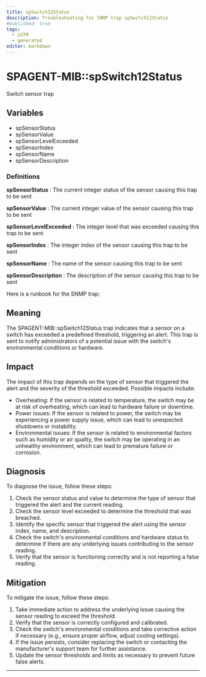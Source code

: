 ```yaml
---
title: spSwitch12Status
description: Troubleshooting for SNMP trap spSwitch12Status
#published: true
tags:
  - LGTM
  - generated
editor: markdown
---
```


# SPAGENT-MIB::spSwitch12Status 

Switch sensor trap 


## Variables


  - spSensorStatus
  - spSensorValue
  - spSensorLevelExceeded
  - spSensorIndex
  - spSensorName
  - spSensorDescription 

### Definitions 


**spSensorStatus** 
: The current integer status of the sensor causing this trap to be sent 

**spSensorValue** 
: The current integer value of the sensor causing this trap to be sent 

**spSensorLevelExceeded** 
: The integer level that was exceeded causing this trap to be sent 

**spSensorIndex** 
: The integer index of the sensor causing this trap to be sent 

**spSensorName** 
: The name of the sensor causing this trap to be sent 

**spSensorDescription** 
: The description of the sensor causing this trap to be sent 


Here is a runbook for the SNMP trap:

## Meaning

The SPAGENT-MIB::spSwitch12Status trap indicates that a sensor on a switch has exceeded a predefined threshold, triggering an alert. This trap is sent to notify administrators of a potential issue with the switch's environmental conditions or hardware.

## Impact

The impact of this trap depends on the type of sensor that triggered the alert and the severity of the threshold exceeded. Possible impacts include:

* Overheating: If the sensor is related to temperature, the switch may be at risk of overheating, which can lead to hardware failure or downtime.
* Power issues: If the sensor is related to power, the switch may be experiencing a power supply issue, which can lead to unexpected shutdowns or instability.
* Environmental issues: If the sensor is related to environmental factors such as humidity or air quality, the switch may be operating in an unhealthy environment, which can lead to premature failure or corrosion.

## Diagnosis

To diagnose the issue, follow these steps:

1. Check the sensor status and value to determine the type of sensor that triggered the alert and the current reading.
2. Check the sensor level exceeded to determine the threshold that was breached.
3. Identify the specific sensor that triggered the alert using the sensor index, name, and description.
4. Check the switch's environmental conditions and hardware status to determine if there are any underlying issues contributing to the sensor reading.
5. Verify that the sensor is functioning correctly and is not reporting a false reading.

## Mitigation

To mitigate the issue, follow these steps:

1. Take immediate action to address the underlying issue causing the sensor reading to exceed the threshold.
2. Verify that the sensor is correctly configured and calibrated.
3. Check the switch's environmental conditions and take corrective action if necessary (e.g., ensure proper airflow, adjust cooling settings).
4. If the issue persists, consider replacing the switch or contacting the manufacturer's support team for further assistance.
5. Update the sensor thresholds and limits as necessary to prevent future false alerts.
---




